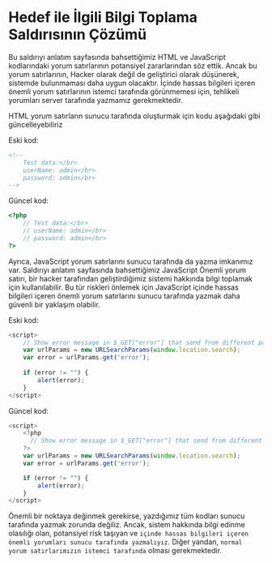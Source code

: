 # Hedef ile İlgili Bilgi Toplama Saldırısının Çözümü

Bu saldırıyı anlatım sayfasında bahsettiğimiz HTML ve JavaScript kodlarındaki yorum satırlarının potansiyel zararlarından söz ettik. Ancak bu yorum satırlarının, Hacker olarak değil de geliştirici olarak düşünerek, sistemde bulunmaması daha uygun olacaktır. İçinde hassas bilgileri içeren önemli yorum satırlarının istemci tarafında görünmemesi için, tehlikeli yorumları server tarafında yazmamız gerekmektedir.

HTML yorum satırların sunucu tarafında oluşturmak için kodu aşağıdaki gibi güncelleyebiliriz

Eski kod:
```html
<!--
    Test data:</br>
    userName: admin</br>
    password: admin</br>
-->
```

Güncel kod:
```php
<?php
    // Test data:</br>
    // userName: admin</br>
    // password: admin</br>
?>
```

Ayrıca, JavaScript yorum satırlarını sunucu tarafında da yazma imkanımız var. Saldırıyı anlatım sayfasında bahsettiğimiz JavaScript Önemli yorum satırı, bir hacker tarafından geliştirdiğimiz sistemi hakkında bilgi toplamak için kullanılabilir. Bu tür riskleri önlemek için JavaScript içinde hassas bilgileri içeren önemli yorum satırlarını sunucu tarafında yazmak daha güvenli bir yaklaşım olabilir.

Eski kod:
```JavaScript
<script>
    // Show error message in $_GET["error"] that send from different pages
    var urlParams = new URLSearchParams(window.location.search);
    var error = urlParams.get('error');
    
    if (error != "") {
        alert(error);
    }
</script>
```

Güncel kod:

```JavaScript
<script>
    <?php
      // Show error message in $_GET["error"] that send from different pages
    ?>
    var urlParams = new URLSearchParams(window.location.search);
    var error = urlParams.get('error');

    if (error != "") {
        alert(error);
    }
</script>
```

Önemli bir noktaya değinmek gerekirse, yazdığımız tüm kodları sunucu tarafında yazmak zorunda değiliz. Ancak, sistem hakkında bilgi edinme olasılığı olan, potansiyel risk taşıyan ve `içinde hassas bilgileri içeren önemli yorumları sunucu tarafında yazmalıyız`. Diğer yandan, `normal yorum satırlarımızın istemci tarafında` olması gerekmektedir.


